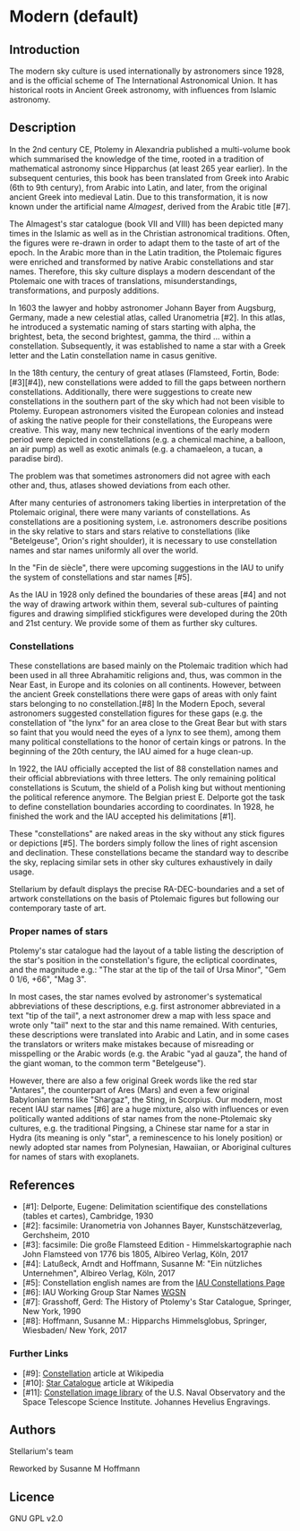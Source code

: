 # Modern (default)

## Introduction

The modern sky culture is used internationally by astronomers since 1928, and is the official scheme of The International Astronomical Union. It has historical roots in Ancient Greek astronomy, with influences from Islamic astronomy.

## Description

In the 2nd century CE, Ptolemy in Alexandria published a multi-volume book which summarised the knowledge of the time, rooted in a tradition of mathematical astronomy since Hipparchus (at least 265 year earlier). In the subsequent centuries, this book has been translated from Greek into Arabic (6th to 9th century), from Arabic into Latin, and later, from the original ancient Greek into medieval Latin. Due to this transformation, it is now known under the artificial name _Almagest_, derived from the Arabic title [#7].

The Almagest's star catalogue (book VII and VIII) has been depicted many times in the Islamic as well as in the Christian astronomical traditions. Often, the figures were re-drawn in order to adapt them to the taste of art of the epoch. In the Arabic more than in the Latin tradition, the Ptolemaic figures were enriched and transformed by native Arabic constellations and star names. Therefore, this sky culture displays a modern descendant of the Ptolemaic one with traces of translations, misunderstandings, transformations, and purposly additions.

In 1603 the lawyer and hobby astronomer Johann Bayer from Augsburg, Germany, made a new celestial atlas, called Uranometria [#2]. In this atlas, he introduced a systematic naming of stars starting with alpha, the brightest, beta, the second brightest, gamma, the third ... within a constellation. Subsequently, it was established to name a star with a Greek letter and the Latin constellation name in casus genitive.

In the 18th century, the century of great atlases (Flamsteed, Fortin, Bode: [#3][#4]), new constellations were added to fill the gaps between northern constellations. Additionally, there were suggestions to create new constellations in the southern part of the sky which had not been visible to Ptolemy. European astronomers visited the European colonies and instead of asking the native people for their constellations, the Europeans were creative. This way, many new technical inventions of the early modern period were depicted in constellations (e.g. a chemical machine, a balloon, an air pump) as well as exotic animals (e.g. a chamaeleon, a tucan, a paradise bird).

The problem was that sometimes astronomers did not agree with each other and, thus, atlases showed deviations from each other.

After many centuries of astronomers taking liberties in interpretation of the Ptolemaic original, there were many variants of constellations. As constellations are a positioning system, i.e. astronomers describe positions in the sky relative to stars and stars relative to constellations (like "Betelgeuse", Orion's right shoulder), it is necessary to use constellation names and star names uniformly all over the world.

In the "Fin de siècle", there were upcoming suggestions in the IAU to unify the system of constellations and star names [#5].

As the IAU in 1928 only defined the boundaries of these areas [#4] and not the way of drawing artwork within them, several sub-cultures of painting figures and drawing simplified stickfigures were developed during the 20th and 21st century. We provide some of them as further sky cultures.

### Constellations

These constellations are based mainly on the Ptolemaic tradition which had been used in all three Abrahamitic religions and, thus, was common in the Near East, in Europe and its colonies on all continents. However, between the ancient Greek constellations there were gaps of areas with only faint stars belonging to no constellation.[#8] In the Modern Epoch, several astronomers suggested constellation figures for these gaps (e.g. the constellation of "the lynx" for an area close to the Great Bear but with stars so faint that you would need the eyes of a lynx to see them), among them many political constellations to the honor of certain kings or patrons. In the beginning of the 20th century, the IAU aimed for a huge clean-up.

In 1922, the IAU officially accepted the list of 88 constellation names and their official abbreviations with three letters. The only remaining political constellations is Scutum, the shield of a Polish king but without mentioning the political reference anymore. The Belgian priest E. Delporte got the task to define constellation boundaries according to coordinates. In 1928, he finished the work and the IAU accepted his delimitations [#1].

These "constellations" are naked areas in the sky without any stick figures or depictions [#5]. The borders simply follow the lines of right ascension and declination. These constellations became the standard way to describe the sky, replacing similar sets in other sky cultures exhaustively in daily usage.

Stellarium by default displays the precise RA-DEC-boundaries and a set of artwork constellations on the basis of Ptolemaic figures but following our contemporary taste of art.

### Proper names of stars

Ptolemy's star catalogue had the layout of a table listing the description of the star's position in the constellation's figure, the ecliptical coordinates, and the magnitude e.g.: "The star at the tip of the tail of Ursa Minor", "Gem 0 1/6, +66", "Mag 3".

In most cases, the star names evolved by astronomer's systematical abbreviations of these descriptions, e.g. first astronomer abbreviated in a text "tip of the tail", a next astronomer drew a map with less space and wrote only "tail" next to the star and this name remained. With centuries, these descriptions were translated into Arabic and Latin, and in some cases the translators or writers make mistakes because of misreading or misspelling or the Arabic words (e.g. the Arabic "yad al gauza", the hand of the giant woman, to the common term "Betelgeuse").

However, there are also a few original Greek words like the red star "Antares", the counterpart of Ares (Mars) and even a few original Babylonian terms like "Shargaz", the Sting, in Scorpius. Our modern, most recent IAU star names [#6] are a huge mixture, also with influences or even politically wanted additions of star names from the none-Ptolemaic sky cultures, e.g. the traditional Pingsing, a Chinese star name for a star in Hydra (its meaning is only "star", a reminescence to his lonely position) or newly adopted star names from Polynesian, Hawaiian, or Aboriginal cultures for names of stars with exoplanets.

## References

 - [#1]: Delporte, Eugene: Delimitation scientifique des constellations (tables et cartes), Cambridge, 1930
 - [#2]: facsimile: Uranometria von Johannes Bayer, Kunstschätzeverlag, Gerchsheim, 2010
 - [#3]: facsimile: Die große Flamsteed Edition - Himmelskartographie nach John Flamsteed von 1776 bis 1805, Albireo Verlag, Köln, 2017
 - [#4]: Latußeck, Arndt and Hoffmann, Susanne M: "Ein nützliches Unternehmen", Albireo Verlag, Köln, 2017
 - [#5]: Constellation english names are from the [IAU Constellations Page](https://www.iau.org/public/themes/constellations/)
 - [#6]: IAU Working Group Star Names [WGSN](https://www.iau.org/science/scientific_bodies/working_groups/280/)
 - [#7]: Grasshoff, Gerd: The History of Ptolemy's Star Catalogue, Springer, New York, 1990
 - [#8]: Hoffmann, Susanne M.: Hipparchs Himmelsglobus, Springer, Wiesbaden/ New York, 2017

### Further Links

 - [#9]: [Constellation](http://en.wikipedia.org/wiki/Constellation) article at Wikipedia
 - [#10]: [Star Catalogue](http://en.wikipedia.org/wiki/Star_catalogue) article at Wikipedia
 - [#11]: [Constellation image library](http://hubblesource.stsci.edu/sources/illustrations/constellations/) of the U.S. Naval Observatory and the Space Telescope Science Institute. Johannes Hevelius Engravings.

## Authors

Stellarium's team

Reworked by Susanne M Hoffmann

## Licence

GNU GPL v2.0
